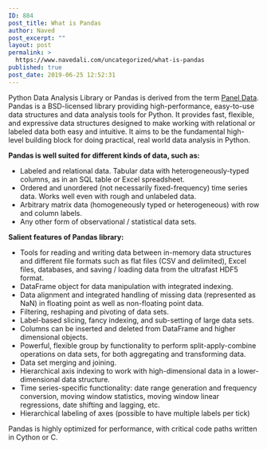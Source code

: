 ```yaml
---
ID: 884
post_title: What is Pandas
author: Naved
post_excerpt: ""
layout: post
permalink: >
  https://www.navedali.com/uncategorized/what-is-pandas
published: true
post_date: 2019-06-25 12:52:31
---
```

Python Data Analysis Library or Pandas is derived from the term <a href="https://en.wikipedia.org/wiki/Pandas_(software)">Panel Data</a>. Pandas is a BSD-licensed library providing high-performance, easy-to-use data structures and data analysis tools for Python. It provides fast, flexible, and expressive data structures designed to make working with relational or labeled data both easy and intuitive. It aims to be the fundamental high-level building block for doing practical, real world data analysis in Python.

<strong>Pandas is well suited for different kinds of data, such as:</strong>
<ul>
	<li>Labeled and relational data. Tabular data with heterogeneously-typed columns, as in an SQL table or Excel spreadsheet.</li>
	<li>Ordered and unordered (not necessarily fixed-frequency) time series data. Works well even with rough and unlabeled data.</li>
	<li>Arbitrary matrix data (homogeneously typed or heterogeneous) with row and column labels.</li>
	<li>Any other form of observational / statistical data sets.</li>
</ul>
<strong>Salient features of Pandas library:</strong>
<ul>
	<li>Tools for reading and writing data between in-memory data structures and different file formats such as flat files (CSV and delimited), Excel files, databases, and saving / loading data from the ultrafast HDF5 format.</li>
	<li>DataFrame object for data manipulation with integrated indexing.</li>
	<li>Data alignment and integrated handling of missing data (represented as NaN) in floating point as well as non-floating point data.</li>
	<li>Filtering, reshaping and pivoting of data sets.</li>
	<li>Label-based slicing, fancy indexing, and sub-setting of large data sets.</li>
	<li>Columns can be inserted and deleted from DataFrame and higher dimensional objects.</li>
	<li>Powerful, flexible group by functionality to perform split-apply-combine operations on data sets, for both aggregating and transforming data.</li>
	<li>Data set merging and joining.</li>
	<li>Hierarchical axis indexing to work with high-dimensional data in a lower-dimensional data structure.</li>
	<li>Time series-specific functionality: date range generation and frequency conversion, moving window statistics, moving window linear regressions, date shifting and lagging, etc.</li>
	<li>Hierarchical labeling of axes (possible to have multiple labels per tick)</li>
</ul>
Pandas is highly optimized for performance, with critical code paths written in Cython or C.